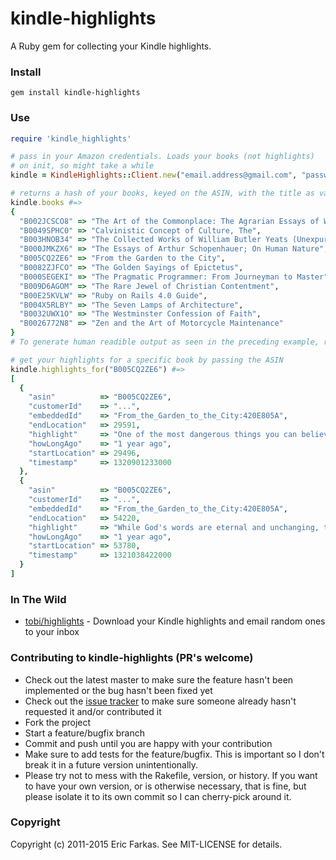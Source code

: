 kindle-highlights
============

A Ruby gem for collecting your Kindle highlights.

### Install
```
gem install kindle-highlights
```

### Use
```ruby
require 'kindle_highlights'

# pass in your Amazon credentials. Loads your books (not highlights)
# on init, so might take a while
kindle = KindleHighlights::Client.new("email.address@gmail.com", "password")

# returns a hash of your books, keyed on the ASIN, with the title as value
kindle.books #=>
{
  "B002JCSCO8" => "The Art of the Commonplace: The Agrarian Essays of Wendell Berry",
  "B0049SPHC0" => "Calvinistic Concept of Culture, The",
  "B003HNOB34" => "The Collected Works of William Butler Yeats (Unexpurgated Edition) (Halcyon Classics)",
  "B000JMKZX6" => "The Essays of Arthur Schopenhauer; On Human Nature",
  "B005CQ2ZE6" => "From the Garden to the City",
  "B0082ZJFCO" => "The Golden Sayings of Epictetus",
  "B000SEGEKI" => "The Pragmatic Programmer: From Journeyman to Master",
  "B009D6AGOM" => "The Rare Jewel of Christian Contentment",
  "B00E25KVLW" => "Ruby on Rails 4.0 Guide",
  "B004X5RLBY" => "The Seven Lamps of Architecture",
  "B0032UWX1O" => "The Westminster Confession of Faith",
  "B0026772N8" => "Zen and the Art of Motorcycle Maintenance"
}
# To generate human readible output as seen in the preceding example, refer to [Best way to pretty print a hash]( http://stackoverflow.com/questions/8842546/best-way-to-pretty-print-a-hash).

# get your highlights for a specific book by passing the ASIN
kindle.highlights_for("B005CQ2ZE6") #=>
[
  {
    "asin"          => "B005CQ2ZE6",
    "customerId"    => "...",
    "embeddedId"    => "From_the_Garden_to_the_City:420E805A",
    "endLocation"   => 29591,
    "highlight"     => "One of the most dangerous things you can believe in this world is that technology is neutral.",
    "howLongAgo"    => "1 year ago",
    "startLocation" => 29496,
    "timestamp"     => 1320901233000
  },
  {
    "asin"          => "B005CQ2ZE6",
    "customerId"    => "...",
    "embeddedId"    => "From_the_Garden_to_the_City:420E805A",
    "endLocation"   => 54220,
    "highlight"     => "While God's words are eternal and unchanging, the tools we use to access those words do change, and those changes in technology also bring subtle changes to the practice of worship. When we fail to recognize the impact of such technological change, we run the risk of allowing our tools to dictate our methods. Technology should not dictate our values or our methods. Rather, we must use technology out of our convictions and values.",
    "howLongAgo"    => "1 year ago",
    "startLocation" => 53780,
    "timestamp"     => 1321038422000
  }
]
```

### In The Wild
* [tobi/highlights](https://github.com/tobi/highlights) - Download your Kindle highlights and email random ones to your inbox

### Contributing to kindle-highlights (PR's welcome)

* Check out the latest master to make sure the feature hasn't been implemented or the bug hasn't been fixed yet
* Check out the [issue tracker](http://github.com/speric/kindle-highlights/issues) to make sure someone already hasn't requested it and/or contributed it
* Fork the project
* Start a feature/bugfix branch
* Commit and push until you are happy with your contribution
* Make sure to add tests for the feature/bugfix. This is important so I don't break it in a future version unintentionally.
* Please try not to mess with the Rakefile, version, or history. If you want to have your own version, or is otherwise necessary, that is fine, but please isolate it to its own commit so I can cherry-pick around it.

### Copyright

Copyright (c) 2011-2015 Eric Farkas. See MIT-LICENSE for details.
